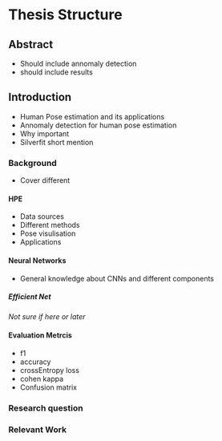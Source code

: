 # Thesis Structure

## Abstract

- Should include annomaly detection
- should include results

## Introduction

- Human Pose estimation and its applications
- Annomaly detection for human pose estimation
- Why important
- Silverfit short mention

### Background

- Cover different 

#### HPE

- Data sources
- Different methods
- Pose visulisation
- Applications

#### Neural Networks

- General knowledge about CNNs and different components

##### Efficient Net

*Not sure if here or later* 

#### Evaluation Metrcis

- f1
- accuracy
- crossEntropy loss
- cohen kappa
- Confusion matrix

### Research question


### Relevant Work